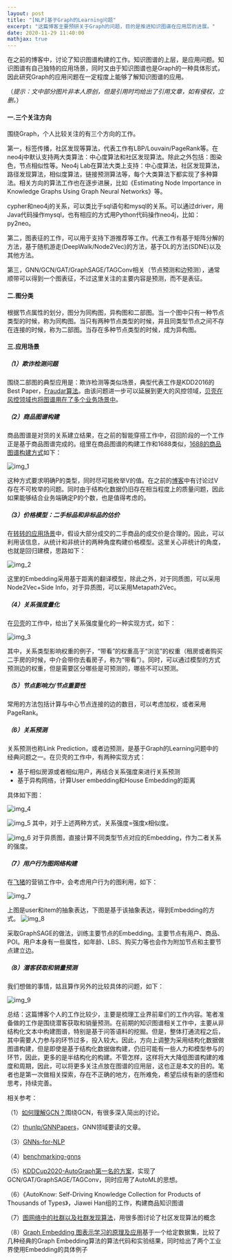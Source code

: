 ```yaml
---
layout: post
title: "[NLP]基于Graph的Learning问题"
excerpt: "这篇博客主要预研关于Graph的问题，目的是推进知识图谱在应用层的进展。"
date: 2020-11-29 11:40:00
mathjax: true
---
```


在之前的博客中，讨论了知识图谱构建的工作。知识图谱的上层，是应用问题。知识图谱有自己独特的应用场景，同时又由于知识图谱也是Graph的一种具体形式，因此研究Graph的应用问题在一定程度上能够了解知识图谱的应用。

（_提示：文中部分图片非本人原创，但是引用时均给出了引用文章，如有侵权，立删。_）


#### 一.三个关注方向

围绕Graph，个人比较关注的有三个方向的工作。

第一，标签传播，社区发现等算法，代表工作有LBP/Louvain/PageRank等。在neo4j中默认支持两大类算法：中心度算法和社区发现算法。除此之外包括：图染色，节点相似性等。Neo4j Lab在算法大类上支持：中心度算法，社区发现算法，路径发现算法，相似度算法，链接预测算法等，每个大类算法下都实现了多种算法。相关方向的算法工作也在逐步进展，比如《Estimating Node Importance in Knowledge Graphs Using Graph Neural Networks》等。

cypher和neo4j的关系，可以类比于sql语句和mysql的关系。可以通过driver，用Java代码操作mysql，也有相应的方式用Python代码操作neo4j，比如：py2neo。

第二，图表征的工作，可以用于支持下游推荐等工作。代表工作有基于矩阵分解的方法，基于随机游走(DeepWalk/Node2Vec)的方法，基于DL的方法(SDNE)以及其他方法。

第三，GNN/GCN/GAT/GraphSAGE/TAGConv相关（节点预测和边预测），通常顺带可以得到一个图表征，不过这里关注的主要内容是预测，而不是表征。


#### 二.图分类

根据节点属性的划分，图分为同构图，异构图和二部图。当一个图中只有一种节点类型的时候，称为同构图。当只有两种节点类型的时候，并且同类型节点之间不存在连接的时候，称为二部图。当存在多种节点类型的时候，成为异构图。


#### 三.应用场景


##### （1）欺诈检测问题

围绕二部图的典型应用是：欺诈检测等类似场景，典型代表工作是KDD2016的Best Paper，[Fraudar算法](https://mp.weixin.qq.com/s?__biz=MzI1OTY3NzI0NQ==&mid=2247484562&idx=1&sn=04dfffddc42931d17a13480d08071a8e&chksm=ea7409c0dd0380d68fdb1fe006dd9fd79f08b6e668597c2e260598ab6f035df013782750cd00&mpshare=1&scene=23&srcid=1129FN2uVfrRfEe34XhAvrFR&sharer_sharetime=1606627898124&sharer_shareid=0e8353dcb5f53b85da8e0afe73a0021b%23rd)。由该问题进一步可以延展到更大的风控领域，[贝壳在风控领域也将图谱用在了多个业务场景中](https://mp.weixin.qq.com/s?__biz=MzU1NTMyOTI4Mw==&mid=2247497387&idx=1&sn=aa2df0484a75720e3796ca3832b851e6&chksm=fbd744c7cca0cdd1d268214e93bece472bc482d3020cffae998fb6cd5ecc790a8e5aaf7ef730&scene=21#wechat_redirect)。

##### （2）商品图谱构建

商品图谱是对货的关系建立结果，在之前的智能穿搭工作中，召回阶段的一个工作正是基于商品图谱完成的。组里在商品图谱的构建工作和1688类似，[1688的商品图谱构建方式](https://mp.weixin.qq.com/s?__biz=MzU1NTMyOTI4Mw==&mid=2247505049&idx=1&sn=cf383cf29d392b6dbdca89f8c78cad8d&chksm=fbd766f5cca0efe39b3e287834cd57d5655ae9796982ca314bd351cbe1403a798b47441b1ff0&mpshare=1&scene=23&srcid=1129DxCk6yCAycvQoJIMLt7G&sharer_sharetime=1606587159598&sharer_shareid=0e8353dcb5f53b85da8e0afe73a0021b%23rd)如下：

![img_1](https://ftp.bmp.ovh/imgs/2020/11/8129199c833e5223.png)

这种方式要求明确P的类型，同时尽可能枚举V的值。在之前的[博客](https://zhpmatrix.github.io/2020/11/25/business-kg-thoughts/)中有讨论过V存在不可枚举的问题。同时由于结构化数据仍旧存在相当程度上的质量问题，因此如果能够结合业务端确定P的个数，也是值得考虑的。

##### （3）价格模型：二手标品和非标品的估价

在[转转的应用场景](https://appukvkryx45804.h5.xiaoeknow.com/v1/course/video/v_5f44951fe4b0dd4d974b0f74?type=2&available=0&available_product=0&share_user_id=u_5f43e01adea80_OSwoPXAoGX&share_type=5&scene=分享&is_redirect=1)中，假设大部分成交的二手商品的成交价是合理的。因此，可以利用该信息，从统计和非统计的两种角度构建价格模型。这里关心非统计的角度，也就是回归建模，思路如下：

![img_2](https://ftp.bmp.ovh/imgs/2020/11/59e0a9c4b1adcb73.png)

这里的Embedding采用基于距离的翻译模型，除此之外，对于同质图，可以采用Node2Vec+Side Info，对于异质图，可以采用Metapath2Vec。

##### （4）关系强度量化

在[贝壳](https://mp.weixin.qq.com/s?__biz=MzU1NTMyOTI4Mw==&mid=2247497857&idx=1&sn=d02701b5107a72c02201153aca48e3da&chksm=fbd74aedcca0c3fba31ae5825473bc7a3ca0fb24889a4bd40b2408598e623d469e5570e78735&scene=21#wechat_redirect)的工作中，给出了关系强度量化的一种实现方式，如下：

![img_3](https://ftp.bmp.ovh/imgs/2020/11/d48c0fd9473dfec2.jpeg)

其中，关系类型影响权重的例子，“带看”的权重高于“浏览”的权重（租房或者购买二手房的时候，中介会带你去看房子，称为“带看”）。同时，可以通过模型的方式预测边的权重，但是需要区分哪些是可预测的，哪些不可以预测。

##### （5）节点影响力/节点重要性

常用的方法包括计算与中心节点连接的边的数目，可以考虑加权，或者采用PageRank。

##### （6）关系预测

关系预测也称Link Prediction，或者边预测，是基于Graph的Learning问题中的经典问题之一。在贝壳的工作中，有两种实现方式：

+ 基于相似房源或者相似用户，再结合关系强度来进行关系预测
+ 基于异构网络，计算User embedding和House Embedding的距离

具体如下图：

![img_4](https://ftp.bmp.ovh/imgs/2020/11/a083d9963016ab2b.jpeg)

![img_5](https://ftp.bmp.ovh/imgs/2020/11/bff2c7433d368215.jpeg)
其中，对于上述两种方式，关系强度=强度x相似度。

![img_6](https://ftp.bmp.ovh/imgs/2020/11/9cce2adeaaadd8c6.jpeg)
对于异质图，直接计算不同类型节点对应的Embedding，作为二者关系的强度。

##### （7）用户行为图网络构建

在[飞猪](https://mp.weixin.qq.com/s?__biz=MzU1NTMyOTI4Mw==&mid=2247504657&idx=1&sn=cdc744687502d33c5481aef9aad36618&chksm=fbd7617dcca0e86be7f56b15680c0bb97c2b16d2ac07f71ce251ec2f7dbdbb7e79f3d1747ff6&mpshare=1&scene=23&srcid=1129tli4hZ6k4B4LawOsugJC&sharer_sharetime=1606587309150&sharer_shareid=0e8353dcb5f53b85da8e0afe73a0021b%23rd)的营销工作中，会考虑用户行为的图利用，如下：

![img_7](https://ftp.bmp.ovh/imgs/2020/11/f0b485636cd85251.png)

上图是user和item的抽象表达，下图是基于该抽象表达，得到Embedding的方式。
![img_8](https://ftp.bmp.ovh/imgs/2020/11/0f4e6bf5047482eb.png)

采取GraphSAGE的做法，训练主要节点的Embedding。主要节点有用户、商品、POI。用户本身有一些属性，如年龄、LBS、购买力等也会作为附加节点和主要节点建立边。

##### （8）潜客获取和销量预测

我们想做的事情，姑且算作另外的比较具体的问题，如下：

![img_9](https://ftp.bmp.ovh/imgs/2020/11/f00a35444359339f.png)

总结：这篇博客个人的工作比较少，主要是梳理工业界前辈们的工作内容。笔者准备做的工作是围绕潜客获取和销量预测。在前期的知识图谱相关工作中，主要从非结构化文本中构建图谱，特别是基于问答语料的挖掘。但是，整体打通流程之后，其中需要人力参与的环节过多，投入较大。因此，方向上调整为采用结构化数据做图谱构建，但是即使是基于结构化数据做构建，仍旧可能有一些人力和模型参与的环节，因此，更多的是半结构化的构建。不管怎样，这样将大大降低图谱构建的难度和周期，因此，可以将更多关注点放在图谱的应用层，这也正是本文的目的。笔者也是第一次做相关探索，存在不正确的地方，在所难免，希望后续有新的感悟和思考，持续完善。


相关参考：

（1）[如何理解GCN？](https://www.zhihu.com/question/54504471)围绕GCN，有很多深入简出的讨论。

（2）[thunlp/GNNPapers](https://github.com/thunlp/GNNPapers)，GNN领域要读的文章。

（3）[GNNs-for-NLP](https://github.com/svjan5/GNNs-for-NLP)

（4）[benchmarking-gnns](https://github.com/graphdeeplearning/benchmarking-gnns)

（5）[KDDCup2020-AutoGraph第一名的方案](https://github.com/aister2020/KDDCUP_2020_AutoGraph_1st_Place)，实现了GCN/GAT/GraphSAGE/TAGConv，同时应用了AutoML的思想。
 
 （6）《AutoKnow: Self-Driving Knowledge Collection for Products of Thousands of Types》，Jiawei Han组的工作，构建商品知识图谱
 
 （7）[图网络中的社群以及社群发现算法](https://mp.weixin.qq.com/s?__biz=MzU1NTMyOTI4Mw==&mid=2247508780&idx=1&sn=c7b4a7a6503db22a92230a011a24e1a4&chksm=fbd71140cca09856c76258588da02d574180f820f0e102d2287c8209950c666a85c94dd70f59&mpshare=1&scene=23&srcid=1129Rj1ljSPikiZFz0CnDWXK&sharer_sharetime=1606586130397&sharer_shareid=0e8353dcb5f53b85da8e0afe73a0021b%23rd)，用很多图讨论了社区发现算法的概念
 
 （8）[Graph Embedding 图表示学习的原理及应用](https://mp.weixin.qq.com/s?__biz=MzU1NTMyOTI4Mw==&mid=2247500931&idx=2&sn=78501021d74b522319c7ce3acdc82b73&chksm=fbd776efcca0fff9c06d502fa79f03aa404cbe8d974fe898acda410ac096d49143c6b1710696&mpshare=1&scene=23&srcid=1129InXClG5fk1k96zvgi1P6&sharer_sharetime=1606587750169&sharer_shareid=0e8353dcb5f53b85da8e0afe73a0021b%23rd)基于一个给定数据集，比较了几种经典的Graph Embedding算法的算法代码和实验结果，同时给出了两个工业界使用Embedding的具体例子

